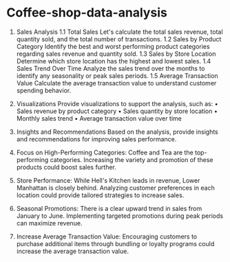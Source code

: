 # Coffee-shop-data-analysis
1. Sales Analysis
1.1 Total Sales
Let's calculate the total sales revenue, total quantity sold, and the total number of transactions.
1.2 Sales by Product Category
Identify the best and worst performing product categories regarding sales revenue and quantity sold.
1.3 Sales by Store Location
Determine which store location has the highest and lowest sales.
1.4 Sales Trend Over Time
Analyze the sales trend over the months to identify any seasonality or peak sales periods.
1.5 Average Transaction Value
Calculate the average transaction value to understand customer spending behavior.
2. Visualizations
Provide visualizations to support the analysis, such as:
•	Sales revenue by product category
•	Sales quantity by store location
•	Monthly sales trend
•	Average transaction value over time

3. Insights and Recommendations
Based on the analysis, provide insights and recommendations for improving sales performance.
1.	Focus on High-Performing Categories: Coffee and Tea are the top-performing categories. Increasing the variety and promotion of these products could boost sales further.
2.	Store Performance: While Hell's Kitchen leads in revenue, Lower Manhattan is closely behind. Analyzing customer preferences in each location could provide tailored strategies to increase sales.
3.	Seasonal Promotions: There is a clear upward trend in sales from January to June. Implementing targeted promotions during peak periods can maximize revenue.
4.	Increase Average Transaction Value: Encouraging customers to purchase additional items through bundling or loyalty programs could increase the average transaction value.

